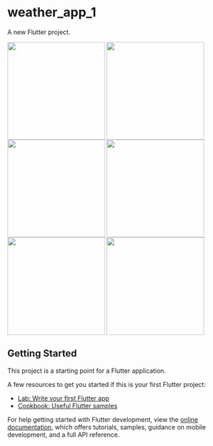 # weather_app_1

A new Flutter project.

<img align="left" src="https://github.com/sanjanasangani/weather_app_flutter/assets/131368083/91818ef8-888e-4c12-bea7-fdaf9c08823a" width="220px">
<img align="left" src="https://github.com/sanjanasangani/weather_app_flutter/assets/131368083/c6ec8653-b13c-44d0-9dee-c2e281b94f2f"width="220px">
<img src="https://github.com/sanjanasangani/weather_app_flutter/assets/131368083/9198b3d4-e49b-433a-acb4-36fbf2c04e12"width="220px">

<img align="left" src="https://github.com/sanjanasangani/weather_app_flutter/assets/131368083/abb34cf2-79d8-47e5-8daf-836d93948aab" width="220px">
<img align="left" src="https://github.com/sanjanasangani/weather_app_flutter/assets/131368083/2fa85f28-de91-4147-b0ed-789555f827d7"width="220px">
<img src="https://github.com/sanjanasangani/weather_app_flutter/assets/131368083/6e7edf5f-fc7e-4fe2-8580-f9c665bf8c5b"width="220px">

## Getting Started

This project is a starting point for a Flutter application.

A few resources to get you started if this is your first Flutter project:

- [Lab: Write your first Flutter app](https://docs.flutter.dev/get-started/codelab)
- [Cookbook: Useful Flutter samples](https://docs.flutter.dev/cookbook)

For help getting started with Flutter development, view the
[online documentation](https://docs.flutter.dev/), which offers tutorials,
samples, guidance on mobile development, and a full API reference.
